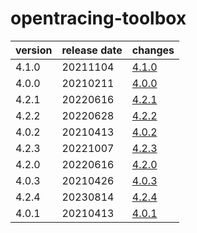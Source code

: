 # opentracing-toolbox

| version | release date |           changes            |
|---------|--------------|------------------------------|
| 4.1.0   | 20211104     | [4.1.0](./4.1.0-20211104.md) |
| 4.0.0   | 20210211     | [4.0.0](./4.0.0-20210211.md) |
| 4.2.1   | 20220616     | [4.2.1](./4.2.1-20220616.md) |
| 4.2.2   | 20220628     | [4.2.2](./4.2.2-20220628.md) |
| 4.0.2   | 20210413     | [4.0.2](./4.0.2-20210413.md) |
| 4.2.3   | 20221007     | [4.2.3](./4.2.3-20221007.md) |
| 4.2.0   | 20220616     | [4.2.0](./4.2.0-20220616.md) |
| 4.0.3   | 20210426     | [4.0.3](./4.0.3-20210426.md) |
| 4.2.4   | 20230814     | [4.2.4](./4.2.4-20230814.md) |
| 4.0.1   | 20210413     | [4.0.1](./4.0.1-20210413.md) |

